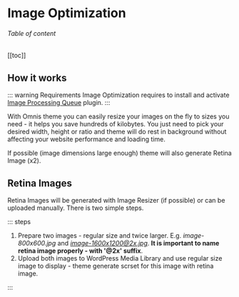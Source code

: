 # Image Optimization

###### Table of content

[[toc]]

## How it works

::: warning Requirements
Image Optimization requires to install and activate  [Image Processing Queue](/docs/plugins.html#recommended) plugin.
:::

With Omnis theme you can easily resize your images on the fly to sizes you need - it helps you save hundreds of kilobytes. You just need to pick your desired width, height or ratio and theme will do rest in background without affecting your website performance and loading time.

If possible (image dimensions large enough) theme will also generate Retina Image (x2).

## Retina Images

Retina Images will be generated with Image Resizer (if possible) or can be uploaded manually. There is two simple steps.

::: steps

1. Prepare two images - regular size and twice larger. E.g. *image-800x600.jpg* and *image-1600x1200@2x.jpg*. **It is important to name retina image properly - with '@2x' suffix**. 
2. Upload both images to WordPress Media Library and use regular size image to display - theme generate scrset for this image with retina image.

:::